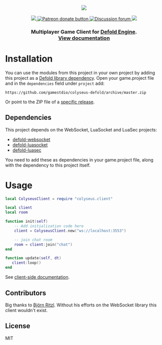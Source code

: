 <div align="center">
  <a href="https://github.com/gamestdio/colyseus">
    <img src="https://github.com/gamestdio/colyseus/blob/master/media/header.png?raw=true" />
  </a>
  <br>
  <br>
  <a href="https://npmjs.com/package/colyseus">
    <img src="https://img.shields.io/npm/dm/colyseus.svg">
  </a>
  <a href="https://patreon.com/endel" title="Donate to this project using Patreon">
    <img src="https://img.shields.io/badge/patreon-donate-yellow.svg" alt="Patreon donate button" />
  </a>
  <a href="http://discuss.colyseus.io" title="Discuss on Forum">
    <img src="https://img.shields.io/badge/discuss-on%20forum-brightgreen.svg?style=flat&colorB=b400ff" alt="Discussion forum" />
  </a>
  <a href="https://gitter.im/gamestdio/colyseus">
    <img src="https://badges.gitter.im/gamestdio/colyseus.svg">
  </a>
  <h3>
     Multiplayer Game Client for <a href="https://www.defold.com/">Defold Engine</a>. <br/><a href="http://colyseus.io/docs/">View documentation</a>
  <h3>
</div>

# Installation
You can use the modules from this project in your own project by adding this project as a [Defold library dependency](http://www.defold.com/manuals/libraries/). Open your game.project file and in the `dependencies` field under `project` add:

	https://github.com/gamestdio/colyseus-defold/archive/master.zip

Or point to the ZIP file of a [specific release](https://github.com/gamestdio/colyseus-defold/releases).

## Dependencies

This project depends on the WebSocket, LuaSocket and LuaSec projects:

* [defold-websocket](https://github.com/britzl/defold-websocket/archive/master.zip)
* [defold-luasocket](https://github.com/britzl/defold-luasocket/archive/0.11.zip)
* [defold-luasec](https://github.com/sonountaleban/defold-luasec/archive/master.zip)

You need to add these as dependencies in your game.project file, along with the dependency to this project itself.

# Usage

```lua
local ColyseusClient = require "colyseus.client"

local client
local room

function init(self)
    -- Add initialization code here
    client = ColyseusClient.new("ws://localhost:3553")

    -- join chat room
    room = client:join("chat")
end

function update(self, dt)
   client:loop()
end
```

See [client-side documentation](http://colyseus.io/docs/client-overview/).

## Contributors

Big thanks to [Björn Ritzl](https://github.com/britzl). Without his efforts on
the WebSocket library this client wouldn't exist.

## License

MIT
